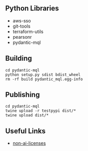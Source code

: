 ## Python Libraries
- aws-sso
- git-tools
- terraform-utils
- pearsonr
- pydantic-mql

## Building
```shell
cd pydantic-mql
python setup.py sdist bdist_wheel
rm -rf build pydantic_mql.egg-info
```

## Publishing
```shell
cd pydantic-mql
twine upload -r testpypi dist/*
twine upload dist/*
```


## Useful Links
- [non-ai-licenses]

[non-ai-licenses]: https://github.com/non-ai-licenses/non-ai-licenses
